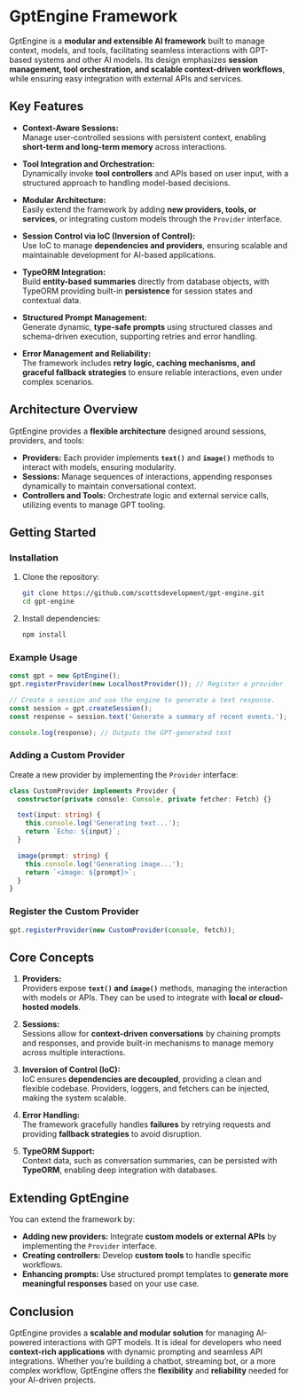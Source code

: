# GptEngine Framework

GptEngine is a **modular and extensible AI framework** built to manage context, models, and tools, facilitating seamless interactions with GPT-based systems and other AI models. Its design emphasizes **session management, tool orchestration, and scalable context-driven workflows**, while ensuring easy integration with external APIs and services.

## Key Features

- **Context-Aware Sessions:**  
  Manage user-controlled sessions with persistent context, enabling **short-term and long-term memory** across interactions.

- **Tool Integration and Orchestration:**  
  Dynamically invoke **tool controllers** and APIs based on user input, with a structured approach to handling model-based decisions.  

- **Modular Architecture:**  
  Easily extend the framework by adding **new providers, tools, or services**, or integrating custom models through the `Provider` interface.

- **Session Control via IoC (Inversion of Control):**  
  Use IoC to manage **dependencies and providers**, ensuring scalable and maintainable development for AI-based applications.

- **TypeORM Integration:**  
  Build **entity-based summaries** directly from database objects, with TypeORM providing built-in **persistence** for session states and contextual data.

- **Structured Prompt Management:**  
  Generate dynamic, **type-safe prompts** using structured classes and schema-driven execution, supporting retries and error handling.

- **Error Management and Reliability:**  
  The framework includes **retry logic, caching mechanisms, and graceful fallback strategies** to ensure reliable interactions, even under complex scenarios.

## Architecture Overview

GptEngine provides a **flexible architecture** designed around sessions, providers, and tools:

- **Providers:** Each provider implements **`text()`** and **`image()`** methods to interact with models, ensuring modularity. 
- **Sessions:** Manage sequences of interactions, appending responses dynamically to maintain conversational context.
- **Controllers and Tools:** Orchestrate logic and external service calls, utilizing events to manage GPT tooling.
## Getting Started

### Installation

1. Clone the repository:
   ```bash
   git clone https://github.com/scottsdevelopment/gpt-engine.git
   cd gpt-engine
   ```

2. Install dependencies:
   ```bash
   npm install
   ```

### Example Usage

```typescript
const gpt = new GptEngine();
gpt.registerProvider(new LocalhostProvider()); // Register a provider

// Create a session and use the engine to generate a text response.
const session = gpt.createSession();
const response = session.text('Generate a summary of recent events.');

console.log(response); // Outputs the GPT-generated text
```

### Adding a Custom Provider

Create a new provider by implementing the `Provider` interface:

```typescript
class CustomProvider implements Provider {
  constructor(private console: Console, private fetcher: Fetch) {}

  text(input: string) {
    this.console.log('Generating text...');
    return `Echo: ${input}`;
  }

  image(prompt: string) {
    this.console.log('Generating image...');
    return `<image: ${prompt}>`;
  }
}
```

### Register the Custom Provider

```typescript
gpt.registerProvider(new CustomProvider(console, fetch));
```

## Core Concepts

1. **Providers:**  
   Providers expose **`text()` and `image()`** methods, managing the interaction with models or APIs. They can be used to integrate with **local or cloud-hosted models**.

2. **Sessions:**  
   Sessions allow for **context-driven conversations** by chaining prompts and responses, and provide built-in mechanisms to manage memory across multiple interactions.

3. **Inversion of Control (IoC):**  
   IoC ensures **dependencies are decoupled**, providing a clean and flexible codebase. Providers, loggers, and fetchers can be injected, making the system scalable.

4. **Error Handling:**  
   The framework gracefully handles **failures** by retrying requests and providing **fallback strategies** to avoid disruption.

5. **TypeORM Support:**  
   Context data, such as conversation summaries, can be persisted with **TypeORM**, enabling deep integration with databases.

## Extending GptEngine

You can extend the framework by:

- **Adding new providers:** Integrate **custom models or external APIs** by implementing the `Provider` interface.
- **Creating controllers:** Develop **custom tools** to handle specific workflows.
- **Enhancing prompts:** Use structured prompt templates to **generate more meaningful responses** based on your use case.

## Conclusion

GptEngine provides a **scalable and modular solution** for managing AI-powered interactions with GPT models. It is ideal for developers who need **context-rich applications** with dynamic prompting and seamless API integrations. Whether you’re building a chatbot, streaming bot, or a more complex workflow, GptEngine offers the **flexibility** and **reliability** needed for your AI-driven projects.
